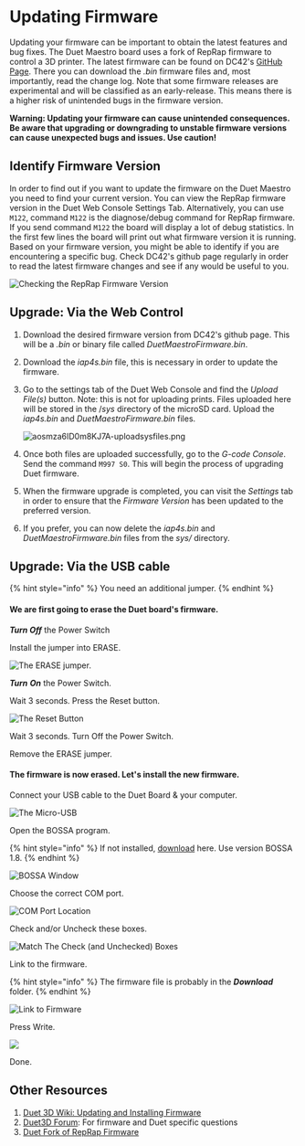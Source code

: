 # Updating Firmware

Updating your firmware can be important to obtain the latest features and bug fixes. The Duet Maestro board uses a fork of RepRap firmware to control a 3D printer. The latest firmware can be found on DC42's [GitHub Page](https://github.com/dc42/RepRapFirmware/releases). There you can download the _.bin_ firmware files and, most importantly, read the change log. Note that some firmware releases are experimental and will be classified as an early-release. This means there is a higher risk of unintended bugs in the firmware version.

**Warning: Updating your firmware can cause unintended consequences. Be aware that upgrading or downgrading to unstable firmware versions can cause unexpected bugs and issues. Use caution!**

## Identify Firmware Version

In order to find out if you want to update the firmware on the Duet Maestro you need to find your current version. You can view the RepRap firmware version in the Duet Web Console Settings Tab. Alternatively, you can use `M122`, command `M122` is the diagnose/debug command for RepRap firmware. If you send command `M122` the board will display a lot of debug statistics. In the first few lines the board will print out what firmware version it is running. Based on your firmware version, you might be able to identify if you are encountering a specific bug. Check DC42's github page regularly in order to read the latest firmware changes and see if any would be useful to you.

![Checking the RepRap Firmware Version](../../.gitbook/assets/7f3tzsd7jhrwm9se-firmwareversionid.png)

## Upgrade: Via the Web Control

1. Download the desired firmware version from DC42's github page. This will be a _.bin_ or binary file called _DuetMaestroFirmware.bin_.
2. Download the _iap4s.bin_ file, this is necessary in order to update the firmware.
3. Go to the settings tab of the Duet Web Console and find the _Upload File\(s\)_ button. Note: this is not for uploading prints. Files uploaded here will be stored in the /_sys_ directory of the microSD card. Upload the _iap4s.bin_ and _DuetMaestroFirmware.bin_ files.

   ![aosmza6ID0m8KJ7A-uploadsysfiles.png](../../.gitbook/assets/aosmza6id0m8kj7a-uploadsysfiles.png)

4. Once both files are uploaded successfully, go to the _G-code Console_. Send the command `M997 S0`. This will begin the process of upgrading Duet firmware.
5. When the firmware upgrade is completed, you can visit the _Settings_ tab in order to ensure that the _Firmware Version_ has been updated to the preferred version. 
6. If you prefer, you can now delete the _iap4s.bin_ and _DuetMaestroFirmware.bin_ files from the _sys/_ directory.

## Upgrade: Via the USB cable

{% hint style="info" %}
You need an additional jumper. 
{% endhint %}

#### We are first going to erase the Duet board's firmware.

_**Turn Off**_ the Power Switch

Install the jumper into ERASE.

![The ERASE jumper.](../../.gitbook/assets/erase_jumper.jpg)

_**Turn**_ _**On**_ the Power Switch. 

Wait 3 seconds. Press the Reset button.

![The Reset Button](../../.gitbook/assets/reset_button.jpg)

Wait 3 seconds. Turn Off the Power Switch.

Remove the ERASE jumper.



#### The firmware is now erased. Let's install the new firmware.

Connect your USB cable to the Duet Board & your computer.

![The Micro-USB ](../../.gitbook/assets/usb_plug.jpg)

Open the BOSSA program. 

{% hint style="info" %}
If not installed, [download](https://github.com/shumatech/BOSSA/releases) here. Use version BOSSA 1.8.
{% endhint %}

![BOSSA Window](../../.gitbook/assets/bossa.PNG)

Choose the correct COM port.

![COM Port Location](../../.gitbook/assets/com_port.png)

Check and/or Uncheck these boxes.

![Match The Check \(and Unchecked\) Boxes](../../.gitbook/assets/check_boxes_bossa.PNG)

Link to the firmware.

{% hint style="info" %}
The firmware file is probably in the _**Download**_ folder.
{% endhint %}

![Link to Firmware](../../.gitbook/assets/link_firmware.png)

Press Write.

![](../../.gitbook/assets/write_button.png)

Done.

## Other Resources

1. [Duet 3D Wiki: Updating and Installing Firmware](https://duet3d.dozuki.com/Wiki/Installing_and_Updating_Firmware)
2. [Duet3D Forum](https://forum.duet3d.com/): For firmware and Duet specific questions
3. [Duet Fork of RepRap Firmware](https://github.com/dc42/RepRapFirmware)



